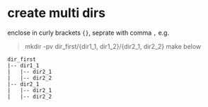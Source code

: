 # create multi dirs
enclose in curly brackets `{}`, seprate with comma `,`
e.g.
> mkdir -pv dir_first/{dir1_1, dir1_2}/{dir2_1, dir2_2}
make below
```
dir_first
|-- dir1_1
|   |-- dir2_1
|   |-- dir2_2
|-- dir2_1
|   |-- dir2_1
|   |-- dir2_2
```

